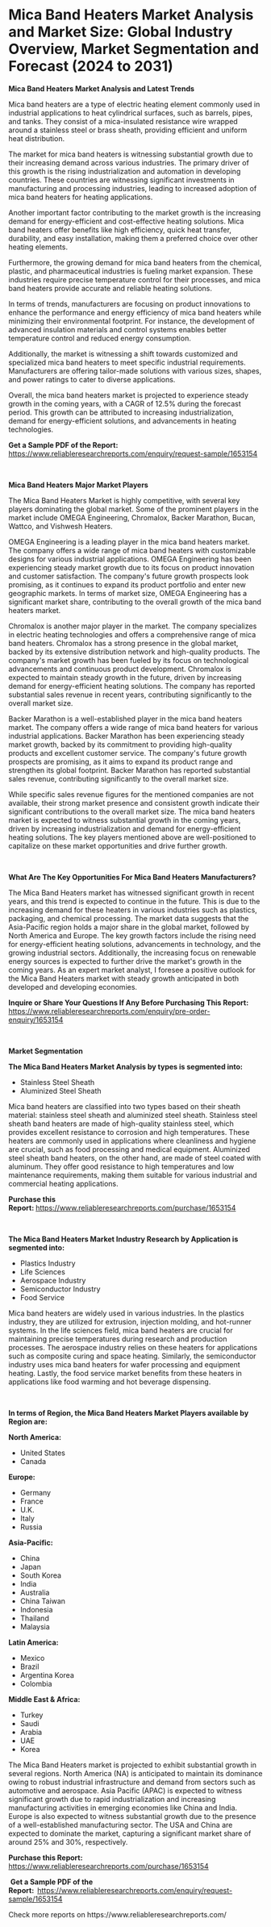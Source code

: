 <p><h1>Mica Band Heaters Market Analysis and Market Size: Global Industry Overview, Market Segmentation and Forecast (2024 to 2031)</h1></p><p><strong>Mica Band Heaters Market Analysis and Latest Trends</strong></p>
<p><p>Mica band heaters are a type of electric heating element commonly used in industrial applications to heat cylindrical surfaces, such as barrels, pipes, and tanks. They consist of a mica-insulated resistance wire wrapped around a stainless steel or brass sheath, providing efficient and uniform heat distribution.</p><p>The market for mica band heaters is witnessing substantial growth due to their increasing demand across various industries. The primary driver of this growth is the rising industrialization and automation in developing countries. These countries are witnessing significant investments in manufacturing and processing industries, leading to increased adoption of mica band heaters for heating applications.</p><p>Another important factor contributing to the market growth is the increasing demand for energy-efficient and cost-effective heating solutions. Mica band heaters offer benefits like high efficiency, quick heat transfer, durability, and easy installation, making them a preferred choice over other heating elements.</p><p>Furthermore, the growing demand for mica band heaters from the chemical, plastic, and pharmaceutical industries is fueling market expansion. These industries require precise temperature control for their processes, and mica band heaters provide accurate and reliable heating solutions.</p><p>In terms of trends, manufacturers are focusing on product innovations to enhance the performance and energy efficiency of mica band heaters while minimizing their environmental footprint. For instance, the development of advanced insulation materials and control systems enables better temperature control and reduced energy consumption.</p><p>Additionally, the market is witnessing a shift towards customized and specialized mica band heaters to meet specific industrial requirements. Manufacturers are offering tailor-made solutions with various sizes, shapes, and power ratings to cater to diverse applications.</p><p>Overall, the mica band heaters market is projected to experience steady growth in the coming years, with a CAGR of 12.5% during the forecast period. This growth can be attributed to increasing industrialization, demand for energy-efficient solutions, and advancements in heating technologies.</p></p>
<p><strong>Get a Sample PDF of the Report:&nbsp;</strong> <a href="https://www.reliableresearchreports.com/enquiry/request-sample/1653154">https://www.reliableresearchreports.com/enquiry/request-sample/1653154</a></p>
<p>&nbsp;</p>
<p><strong>Mica Band Heaters Major Market Players</strong></p>
<p><p>The Mica Band Heaters Market is highly competitive, with several key players dominating the global market. Some of the prominent players in the market include OMEGA Engineering, Chromalox, Backer Marathon, Bucan, Wattco, and Vishwesh Heaters.</p><p>OMEGA Engineering is a leading player in the mica band heaters market. The company offers a wide range of mica band heaters with customizable designs for various industrial applications. OMEGA Engineering has been experiencing steady market growth due to its focus on product innovation and customer satisfaction. The company's future growth prospects look promising, as it continues to expand its product portfolio and enter new geographic markets. In terms of market size, OMEGA Engineering has a significant market share, contributing to the overall growth of the mica band heaters market.</p><p>Chromalox is another major player in the market. The company specializes in electric heating technologies and offers a comprehensive range of mica band heaters. Chromalox has a strong presence in the global market, backed by its extensive distribution network and high-quality products. The company's market growth has been fueled by its focus on technological advancements and continuous product development. Chromalox is expected to maintain steady growth in the future, driven by increasing demand for energy-efficient heating solutions. The company has reported substantial sales revenue in recent years, contributing significantly to the overall market size.</p><p>Backer Marathon is a well-established player in the mica band heaters market. The company offers a wide range of mica band heaters for various industrial applications. Backer Marathon has been experiencing steady market growth, backed by its commitment to providing high-quality products and excellent customer service. The company's future growth prospects are promising, as it aims to expand its product range and strengthen its global footprint. Backer Marathon has reported substantial sales revenue, contributing significantly to the overall market size.</p><p>While specific sales revenue figures for the mentioned companies are not available, their strong market presence and consistent growth indicate their significant contributions to the overall market size. The mica band heaters market is expected to witness substantial growth in the coming years, driven by increasing industrialization and demand for energy-efficient heating solutions. The key players mentioned above are well-positioned to capitalize on these market opportunities and drive further growth.</p></p>
<p>&nbsp;</p>
<p><strong>What Are The Key Opportunities For Mica Band Heaters Manufacturers?</strong></p>
<p><p>The Mica Band Heaters market has witnessed significant growth in recent years, and this trend is expected to continue in the future. This is due to the increasing demand for these heaters in various industries such as plastics, packaging, and chemical processing. The market data suggests that the Asia-Pacific region holds a major share in the global market, followed by North America and Europe. The key growth factors include the rising need for energy-efficient heating solutions, advancements in technology, and the growing industrial sectors. Additionally, the increasing focus on renewable energy sources is expected to further drive the market's growth in the coming years. As an expert market analyst, I foresee a positive outlook for the Mica Band Heaters market with steady growth anticipated in both developed and developing economies.</p></p>
<p><strong>Inquire or Share Your Questions If Any Before Purchasing This Report:</strong> <a href="https://www.reliableresearchreports.com/enquiry/pre-order-enquiry/1653154">https://www.reliableresearchreports.com/enquiry/pre-order-enquiry/1653154</a></p>
<p>&nbsp;</p>
<p><strong>Market Segmentation</strong></p>
<p><strong>The Mica Band Heaters Market Analysis by types is segmented into:</strong></p>
<p><ul><li>Stainless Steel Sheath</li><li>Aluminized Steel Sheath</li></ul></p>
<p><p>Mica band heaters are classified into two types based on their sheath material: stainless steel sheath and aluminized steel sheath. Stainless steel sheath band heaters are made of high-quality stainless steel, which provides excellent resistance to corrosion and high temperatures. These heaters are commonly used in applications where cleanliness and hygiene are crucial, such as food processing and medical equipment. Aluminized steel sheath band heaters, on the other hand, are made of steel coated with aluminum. They offer good resistance to high temperatures and low maintenance requirements, making them suitable for various industrial and commercial heating applications.</p></p>
<p><strong>Purchase this Report:&nbsp;</strong><a href="https://www.reliableresearchreports.com/purchase/1653154">https://www.reliableresearchreports.com/purchase/1653154</a></p>
<p>&nbsp;</p>
<p><strong>The Mica Band Heaters Market Industry Research by Application is segmented into:</strong></p>
<p><ul><li>Plastics Industry</li><li>Life Sciences</li><li>Aerospace Industry</li><li>Semiconductor Industry</li><li>Food Service</li></ul></p>
<p><p>Mica band heaters are widely used in various industries. In the plastics industry, they are utilized for extrusion, injection molding, and hot-runner systems. In the life sciences field, mica band heaters are crucial for maintaining precise temperatures during research and production processes. The aerospace industry relies on these heaters for applications such as composite curing and space heating. Similarly, the semiconductor industry uses mica band heaters for wafer processing and equipment heating. Lastly, the food service market benefits from these heaters in applications like food warming and hot beverage dispensing.</p></p>
<p>&nbsp;</p>
<p><strong>In terms of Region, the Mica Band Heaters Market Players available by Region are:</strong></p>
<p>
    <p> <strong> North America: </strong>
        <ul>
            <li>United States</li>
            <li>Canada</li>
        </ul>
        </p> 
    <p> <strong> Europe: </strong>
        <ul>
            <li>Germany</li>
            <li>France</li>
            <li>U.K.</li>
            <li>Italy</li>
            <li>Russia</li>
        </ul>
        </p> 
    <p> <strong> Asia-Pacific: </strong>
        <ul>
            <li>China</li>
            <li>Japan</li>
            <li>South Korea</li>
            <li>India</li>
            <li>Australia</li>
            <li>China Taiwan</li>
            <li>Indonesia</li>
            <li>Thailand</li>
            <li>Malaysia</li>
        </ul>
        </p> 
    <p> <strong> Latin America: </strong>
        <ul>
            <li>Mexico</li>
            <li>Brazil</li>
            <li>Argentina Korea</li>
            <li>Colombia</li>
        </ul>
        </p> 
    <p> <strong> Middle East & Africa: </strong>
        <ul>
            <li>Turkey</li>
            <li>Saudi</li>
            <li>Arabia</li>
            <li>UAE</li>
            <li>Korea</li>
        </ul>
    </p>
    </p>
<p><p>The Mica Band Heaters market is projected to exhibit substantial growth in several regions. North America (NA) is anticipated to maintain its dominance owing to robust industrial infrastructure and demand from sectors such as automotive and aerospace. Asia Pacific (APAC) is expected to witness significant growth due to rapid industrialization and increasing manufacturing activities in emerging economies like China and India. Europe is also expected to witness substantial growth due to the presence of a well-established manufacturing sector. The USA and China are expected to dominate the market, capturing a significant market share of around 25% and 30%, respectively.</p></p>
<p><strong>Purchase this Report: </strong><a href="https://www.reliableresearchreports.com/purchase/1653154">https://www.reliableresearchreports.com/purchase/1653154</a></p>
<p>&nbsp;<strong>Get a Sample PDF of the Report:&nbsp;&nbsp;</strong><a href="https://www.reliableresearchreports.com/enquiry/request-sample/1653154">https://www.reliableresearchreports.com/enquiry/request-sample/1653154</a></p>
<p><strong></strong></p>
<p>Check more reports on https://www.reliableresearchreports.com/</p>